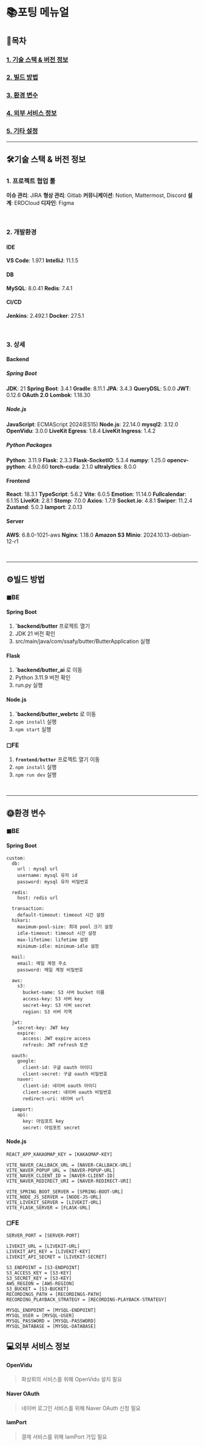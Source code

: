 # 📚포팅 메뉴얼

## 📑목차

### [1. 기술 스택 & 버전 정보](#기술-스택-버전-정보)

### [2. 빌드 방법](#빌드-방법)

### [3. 환경 변수](#환경-변수)

### [4. 외부 서비스 정보](#외부-서비스-정보)

### [5. 기타 설정](#기타-설정)

---

## 🛠기술 스택 & 버전 정보

### 1. 프로젝트 협업 툴

**이슈 관리**: JIRA
**형상 관리**: Gitlab
**커뮤니케이션**: Notion, Mattermost, Discord
**설계**: ERDCloud
**디자인**: Figma

</br>

### 2. 개발환경

#### IDE
**VS Code**: 1.97.1
**IntelliJ**: 11.1.5

#### DB
**MySQL**: 8.0.41
**Redis**: 7.4.1

#### CI/CD
**Jenkins**: 2.492.1
**Docker**: 27.5.1

</br>

### 3. 상세

#### Backend

##### Spring Boot
**JDK**: 21
**Spring Boot**: 3.4.1
**Gradle**: 8.11.1
**JPA**: 3.4.3
**QueryDSL**: 5.0.0
**JWT**: 0.12.6
**OAuth 2.0** 
**Lombok**: 1.18.30

##### Node.js
**JavaScript**: ECMAScript 2024(ES15)
**Node.js**: 22.14.0
**mysql2**: 3.12.0
**OpenVidu**: 3.0.0
**LiveKit Egress**: 1.8.4
**LiveKit Ingress**: 1.4.2

##### Python Packages
**Python**: 3.11.9
**Flask**: 2.3.3
**Flask-SocketIO**: 5.3.4
**numpy**: 1.25.0
**opencv-python**: 4.9.0.60
**torch-cuda**: 2.1.0
**ultralytics**: 8.0.0

#### Frontend

**React**: 18.3.1
**TypeScript**: 5.6.2
**Vite**: 6.0.5
**Emotion**: 11.14.0
**Fullcalendar**: 6.1.15
**LiveKit**: 2.8.1
**Stomp**: 7.0.0
**Axios**: 1.7.9
**Socket.io**: 4.8.1
**Swiper**: 11.2.4
**Zustand**: 5.0.3
**Iamport**: 2.0.13

#### Server
**AWS**: 6.8.0-1021-aws
**Nginx**: 1.18.0
**Amazon S3** 
**Minio**: 2024.10.13-debian-12-r1

</br>

---

## ⚙빌드 방법

### ◼BE

#### Spring Boot
1. **`backend/butter** 프로젝트 열기
2. JDK 21 버전 확인
3. src/main/java/com/ssafy/butter/ButterApplication 실행

#### Flask
1. **`backend/butter_ai** 로 이동
2. Python 3.11.9 버전 확인
3. run.py 실행

#### Node.js
1. **`backend/butter_webrtc** 로 이동
2. ```npm install``` 실행
3. ```npm start``` 실행

### ◻FE

1. **`frontend/butter`** 프로젝트 열기 이동
2. ```npm install``` 실행
3. ```npm run dev``` 실행

</br>

---

## 🌞환경 변수

### ◼BE

#### Spring Boot
```
custom:
  db:
    url : mysql url
    username: mysql 유저 id
    password: mysql 유저 비밀번호

  redis:
    host: redis url

  transaction:
    default-timeout: timeout 시간 설정
  hikari:
    maximum-pool-size: 최대 pool 크기 설정
    idle-timeout: timeout 시간 설정
    max-lifetime: lifetime 설정
    minimum-idle: minimum-idle 설정

  mail:
    email: 메일 계정 주소
    password: 메일 계정 비밀번호

  aws:
    s3:
      bucket-name: S3 서버 bucket 이름
      access-key: S3 서버 key
      secret-key: S3 서버 secret
      region: S3 서버 지역

  jwt:
    secret-key: JWT key
    expire:
      access: JWT expire access 
      refresh: JWT refresh 토큰

  oauth:
    google:
      client-id: 구글 oauth 아이디
      client-secret: 구글 oauth 비밀번호
    naver:
      client-id: 네이버 oauth 아이디
      client-secret: 네이버 oauth 비밀번호
      redirect-uri: 네이버 url

  iamport:
    api:
      key: 아임포트 key
      secret: 아임포트 secret
```

#### Node.js
```
REACT_APP_KAKAOMAP_KEY = [KAKAOMAP-KEY]

VITE_NAVER_CALLBACK_URL = [NAVER-CALLBACK-URL]
VITE_NAVER_POPUP_URL = [NAVER-POPUP-URL]
VITE_NAVER_CLIENT_ID = [NAVER-CLIENT-ID]
VITE_NAVER_REDIRECT_URI = [NAVER-REDIRECT-URI]

VITE_SPRING_BOOT_SERVER = [SPRING-BOOT-URL]
VITE_NODE_JS_SERVER = [NODE-JS-URL]
VITE_LIVEKIT_SERVER = [LIVEKIT-URL]
VITE_FLASK_SERVER = [FLASK-URL]
```

### ◻FE
```
SERVER_PORT = [SERVER-PORT]

LIVEKIT_URL = [LIVEKIT-URL]
LIVEKIT_API_KEY = [LIVEKIT-KEY]
LIVEKIT_API_SECRET = [LIVEKIT-SECRET]

S3_ENDPOINT = [S3-ENDPOINT]
S3_ACCESS_KEY = [S3-KEY]
S3_SECRET_KEY = [S3-KEY]
AWS_REGION = [AWS-REGION]
S3_BUCKET = [S3-BUCKET]
RECORDINGS_PATH = [RECORDINGS-PATH]
RECORDING_PLAYBACK_STRATEGY = [RECORDING-PLAYBACK-STRATEGY]

MYSQL_ENDPOINT = [MYSQL-ENDPOINT]
MYSQL_USER = [MYSQL-USER]
MYSQL_PASSWORD = [MYSQL-PASSWORD]
MYSQL_DATABASE = [MYSQL-DATABASE]
```


## 💻외부 서비스 정보

#### OpenVidu
> 화상회의 서비스를 위해 OpenVidu 설치 필요

#### Naver OAuth
> 네이버 로그인 서비스를 위해 Naver OAuth 신청 필요

#### IamPort
> 결제 서비스를 위해 IamPort 가입 필요
